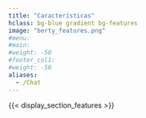 ```yaml
---
title: "Características"
hclass: bg-blue gradient bg-features
image: "berty_features.png"
#menu:
#main:
#weight: -50
#footer_col1:
#weight: -50
aliases:
  - /Chat
---
```


{{< display_section_features >}}
